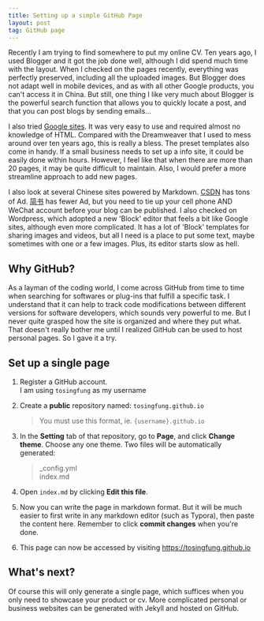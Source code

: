 ```yaml
---
title: Setting up a simple GitHub Page
layout: post
tag: GitHub page
---
```




Recently I am trying to find somewhere to put my online CV. Ten years ago, I used Blogger and it got the job done well, although I did spend much time with the layout. When I checked on the pages recently, everything was perfectly preserved, including all the uploaded images. But Blogger does not adapt well in mobile devices, and as with all other Google products, you can't access it in China. But still, one thing I like very much about Blogger is the powerful search function that allows you to quickly locate a post, and that you can post blogs by sending emails...

I also tried [Google sites](https://sites.google.com/view/tosingfung). It was very easy to use and required almost no knowledge of HTML. Compared with the Dreamweaver that I used to mess around over ten years ago, this is really a bless. The preset templates also come in handy. If a small business needs to set up a info site, it could be easily done within hours. However, I feel like that when there are more than 20 pages, it may be quite difficult to maintain. Also, I would prefer a more streamline approach to add new pages.

I also look at several Chinese sites powered by Markdown. [CSDN](https://www.csdn.net/) has tons of Ad. [简书](https://www.jianshu.com/) has fewer Ad, but you need to tie up your cell phone AND WeChat account before your blog can be published. I also checked on Wordpress, which adopted a new 'Block' editor that feels a bit like Google sites, although even more complicated. It has a lot of 'Block' templates for sharing images and videos, but all I need is a place to put some text, maybe sometimes with one or a few images. Plus, its editor starts slow as hell.

## Why GitHub?

As a layman of the coding world, I come across GitHub from time to time when searching for softwares or plug-ins that fulfill a specific task. I understand that it can help to track code modifications between different versions for software developers, which sounds very powerful to me. But I never quite grasped how the site is organized and where they put what. That doesn't really bother me until I realized GitHub can be used to host personal pages. So I gave it a try.

## Set up a single page

1. Register a GitHub account.
   <br>I am using `tosingfung` as my username

2. Create a **public** repository named: `tosingfung.github.io`  

   > You must use this format, ie. `{username}.github.io`

3. In the **Setting** tab of that repository, go to **Page**, and click **Change theme**. Choose any one theme. Two files will be automatically generated:

   > _config.yml<br>index.md
   >
   
4. Open `index.md` by clicking **Edit this file**. 

5. Now you can write the page in markdown format. But it will be much easier to first write in any markdown editor (such as Typora), then paste the content here. Remember to click **commit changes** when you're done.

6. This page can now be accessed by visiting https://tosingfung.github.io

## What's next?

Of course this will only generate a single page, which suffices when you only need to showcase your product or cv. More complicated personal or business websites can be generated with Jekyll and hosted on GitHub.
